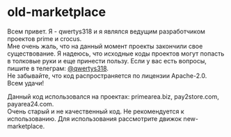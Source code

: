 old-marketplace
=========

Всем привет. Я - qwertys318 и я являлся ведущим разработчиком проектов prime и crocus.  
Мне очень жаль, что на данный момент проекты закончили свое существование. Я надеюсь, что исходные коды проектов могут попасть в толковые руки и еще принести пользу. Если у вас есть вопросы, пишите в телеграм: [@qwertys318](https://t.me/qwertys318).  
Не забывайте, что код распространяется по лицензии Apache-2.0.  
Всем удачи!

Данный код использовался на проектах: primearea.biz, pay2store.com, payarea24.com.  
Очень старый и не качественный код. Не рекомендуется к использованию. Для использования рассмотрите движок new-marketplace.
